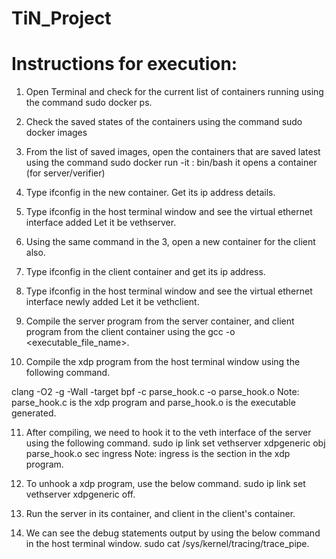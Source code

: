 # TiN_Project

# Instructions for execution:

1. Open Terminal and check for the current list of containers running using the command
    sudo docker ps.

2. Check the saved states of the containers using the command
    sudo docker images

3. From the list of saved images, open the containers that are saved latest using the command
    sudo docker run -it <repository>:<tag> bin/bash
    it opens a container (for server/verifier)

4. Type ifconfig in the new container. Get its ip address details.

5. Type ifconfig in the host terminal window and see the virtual ethernet interface added
    Let it be vethserver.

6. Using the same command in the 3, open a new container for the client also.

7. Type ifconfig in the client container and get its ip address.

8. Type ifconfig in the host terminal window and see the virtual ethernet interface newly added
    Let it be vethclient.

9. Compile the server program from the server container, and client program from the client container using the gcc <filename> -o <executable_file_name>.

10. Compile the xdp program from the host terminal window using the following command.

clang -O2 -g -Wall -target bpf -c parse_hook.c -o parse_hook.o
Note: parse_hook.c is the xdp program and parse_hook.o is the executable generated.

11. After compiling, we need to hook it to the veth interface of the server using  the following command.
sudo ip link set vethserver xdpgeneric obj parse_hook.o sec ingress
Note: ingress is the section in the xdp program.

12. To unhook a xdp program, use the below command.
    sudo ip link set vethserver xdpgeneric off.

13. Run the server in its container, and client in the client's container.

14. We can see the debug statements output by using the below command in the host terminal window.
sudo cat /sys/kernel/tracing/trace_pipe.
